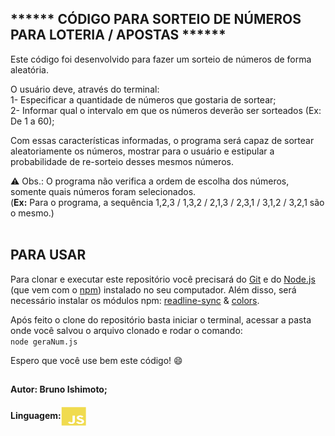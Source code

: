 <h2>****** CÓDIGO PARA SORTEIO DE NÚMEROS PARA LOTERIA / APOSTAS ******</h2>

Este código foi desenvolvido para fazer um sorteio de números de forma aleatória.

O usuário deve, através do terminal:
<br>
1- Especificar a quantidade de números que gostaria de sortear; <br>
2- Informar qual o intervalo em que os números deverão ser sorteados (Ex: De 1 a 60);

Com essas características informadas, o programa será capaz de sortear aleatoriamente os números, mostrar para o usuário e estipular a probabilidade de re-sorteio desses mesmos números.

⚠️ Obs.: O programa não verifica a ordem de escolha dos números, somente quais números foram selecionados. <br> (**Ex:** Para o programa, a sequência 1,2,3 / 1,3,2 / 2,1,3 / 2,3,1 / 3,1,2 / 3,2,1 são o mesmo.)<br><br>

## PARA USAR

Para clonar e executar este repositório você precisará do [Git](https://git-scm.com) e do [Node.js](https://nodejs.org/en/download/) (que vem com o [npm](http://npmjs.com)) instalado no seu computador. Além disso, será necessário instalar os módulos npm: [readline-sync](https://www.npmjs.com/package/readline-sync) & [colors](https://www.npmjs.com/package/colors).

Após feito o clone do repositório basta iniciar o terminal, acessar a pasta onde você salvou o arquivo clonado e rodar o comando:
<br>
`node geraNum.js`

Espero que você use bem este código! 😄
##
<div>
  <h4>Autor: Bruno Ishimoto;</h4>
  <h4>Linguagem:<img align="center" alt="Js-icon" height="30" width="40" src="https://raw.githubusercontent.com/devicons/devicon/master/icons/javascript/javascript-plain.svg"></h4>
</div>
